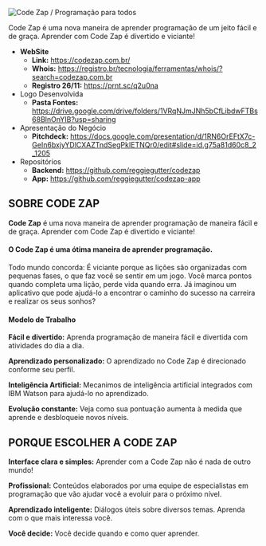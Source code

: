 ![Code Zap / Programação para todos](https://codezap.com.br/assets/img/logo.png?v=2.jpg)

Code Zap é uma nova maneira de aprender programação de um jeito fácil e de graça. Aprender com Code Zap é divertido e viciante!

 

- **WebSite**
    - **Link:**  https://codezap.com.br/
    - **Whois:** https://registro.br/tecnologia/ferramentas/whois/?search=codezap.com.br
    - **Registro 26/11:** https://prnt.sc/q2u0na
- Logo Desenvolvida
    - **Pasta Fontes:** https://drive.google.com/drive/folders/1VRqNJmJNh5bCfLibdwFTBs68BlnOnYIB?usp=sharing
- Apresentação do Negócio
    - **Pitchdeck:** https://docs.google.com/presentation/d/1RN6OrEFtX7c-GeIn6bxjyYDlCXAZTndSegPkIETNQr0/edit#slide=id.g75a81d60c8_2_1205
- Repositórios
    - **Backend:** https://github.com/reggiegutter/codezap
    - **App:** https://github.com/reggiegutter/codezap-app


## SOBRE CODE ZAP

**Code Zap** é uma nova maneira de aprender programação de maneira fácil e de graça. Aprender com Code Zap é divertido e viciante!

#### O Code Zap é uma ótima maneira de aprender programação.

Todo mundo concorda: É viciante porque as lições são organizadas com pequenas fases, o que faz você se sentir em um jogo. Você marca pontos quando completa uma lição, perde vida quando erra. Já imaginou um aplicativo que pode ajudá-lo a encontrar o caminho do sucesso na carreira e realizar os seus sonhos?

#### Modelo de Trabalho

**Fácil e divertido:** Aprenda programação de maneira fácil e divertida com atividades do dia a dia.

**Aprendizado personalizado:** O aprendizado no Code Zap é direcionado conforme seu perfil.

**Inteligência Artificial:** Mecanimos de inteligência artificial integrados com IBM Watson para ajudá-lo no aprendizado.

**Evolução constante:** Veja como sua pontuação aumenta à medida que aprende e desbloqueie novos níveis.


## PORQUE ESCOLHER A CODE ZAP

**Interface clara e simples:** Aprender com a Code Zap não é nada de outro mundo!

**Profissional:** Conteúdos elaborados por uma equipe de especialistas em programação que vão ajudar você a evoluir para o próximo nível.

**Aprendizado inteligente:** Diálogos úteis sobre diversos temas. Aprenda com o que mais interessa você.

**Você decide:** Você decide quando e como quer aprender.

